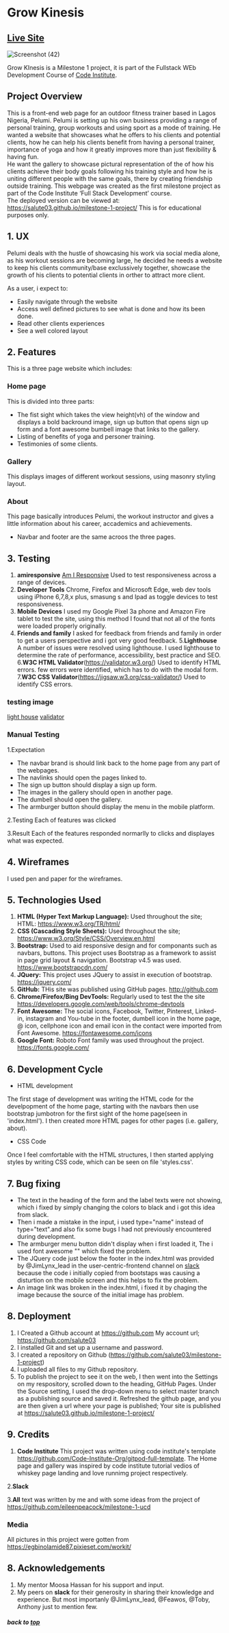 # Grow Kinesis

## [Live Site](https://salute03.github.io/milestone-1-project/)
![Screenshot (42)](https://user-images.githubusercontent.com/65897717/99201236-a7807980-276f-11eb-9c09-eaa6f2212826.png)

Grow KInesis is a Milestone 1 project, it is part of the Fullstack WEb Development Course of [Code Institute](https://codeinstitute.net/).

## Project Overview

This is a front-end web page for an outdoor fitness trainer based in Lagos Nigeria, Pelumi.  Pelumi is setting up his own business providing a range of personal training, group workouts and using sport as a mode of training.
He wanted a website that showcases what he offers to his clients and potential clients, how he can help his clients benefit from having a personal trainer, importance of yoga and how it greatly improves more than just flexibility & having fun.  
He want the gallery to showcase pictural representation of the of how his clients achieve their body goals following his training style and how he is uniting different people with the same goals, there by creating friendship outside training.
This webpage was created as the first milestone project as part of the Code Institute ‘Full Stack Development’ course.  
The deployed version can be viewed at: https://salute03.github.io/milestone-1-project/
This is for educational purposes only.

## 1. UX

Pelumi deals with the hustle of showcasing his work via social media alone, as his workout sessions are becoming large, he decided he needs a website to keep his clients community/base exclussively together, showcase the growth of his clients to potential clients in orther to attract more client.

As a user, i expect to:
* Easily navigate through the website
* Access well defined pictures to see what is done and how its been done.
* Read other clients experiences
* See a well colored layout

## 2. Features

This is a three page website which includes:

### Home page 
This is divided into three parts:
* The fist sight which takes the view height(vh) of the window and displays a bold backround image, sign up button that opens sign up form and a font awesome bumbell image that links to the gallery.
* Listing of benefits of yoga and personer training.
* Testimonies of some clients.

### Gallery 
This displays images of different workout sessions, using masonry styling layout.

### About
This page basically introduces Pelumi, the workout instructor and gives a little information about his career, accademics and achievements.

* Navbar and footer are the same acroos the three pages.


## 3. Testing

1. **amiresponsive** [Am I Responsive](http://ami.responsivedesign.is/) Used to test responsiveness across a range of devices.
2. **Developer Tools** Chrome, Firefox and Microsoft Edge, web dev tools using iPhone 6,7,8,x plus, smasung s and Ipad as toggle devices to test responsiveness.
3. **Mobile Devices** I used my Google Pixel 3a phone and Amazon Fire tablet to test the site, using this method I found that not all of the fonts were loaded properly originally.
4. **Friends and family** I asked for feedback from friends and family in order to get a users perspective and i got very good feedback.
5.**Lighthouse** A number of issues were resolved using lighthouse. I used lighthouse to determine the rate of performance, accessibility, best practice and SEO.
6.**W3C HTML Validator**(https://validator.w3.org/) Used to identify HTML errors. few errors were identified, which has to do with the modal form.
7.**W3C CSS Validator**(https://jigsaw.w3.org/css-validator/) Used to identify CSS errors.

### testing image
[light house](assets/images/test.jpg)
[validator](asstes/images/test2.jpg)

### Manual Testing

1.Expectation 
* The navbar brand is should link back to the home page from any part of the webpages.
* The navlinks should open the pages linked to.
* The sign up button should display a sign up form.
* The images in the gallery should open in another page.
* The dumbell should open the gallery.
* The armburger button should display the menu in the mobile platform.

2.Testing
Each of features was clicked

3.Result
Each of the features responded normarlly to clicks and displayes what was expected.

## 4. Wireframes
I used pen and paper for the wireframes.

## 5. Technologies Used

1. **HTML (Hyper Text Markup Language):** Used throughout the site;  
   HTML: https://www.w3.org/TR/html/ 
2. **CSS (Cascading Style Sheets):** Used throughout the site;
   https://www.w3.org/Style/CSS/Overview.en.html
3. **Bootstrap:** Used to aid responsive design and for componants such as navbars, buttons. This project uses Bootstrap as a framework to assist in page grid layout & navigation.  Bootstrap v4.5 was used.
   https://www.bootstrapcdn.com/
4. **JQuery:** This project uses JQuery to assist in execution of bootstrap.
   https://jquery.com/
5. **GitHub:** THis site was published using GitHub pages.
   http://github.com
6. **Chrome/Firefox/Bing DevTools:** Regularly used to test the the site 
   https://developers.google.com/web/tools/chrome-devtools
7. **Font Awesome:** The social icons,  Facebook, Twitter, Pinterest, Linked-in, instagram and You-tube  in the footer, dumbell icon in the home page, @ icon, cellphone icon and email icon in the contact  were imported from Font Awesome. 
   https://fontawesome.com/icons
8. **Google Font:** Roboto Font family was used throughout the project.
   https://fonts.google.com/

## 6. Development Cycle

* HTML development

The first stage of development was writing the HTML code for the develpopment of the home page, starting with the navbars then use bootstrap jumbotron for the first sight of the home page(seen in 'index.html').
I then created more HTML pages for other pages (i.e. gallery, about).

* CSS Code

Once I feel comfortable with the HTML structures, I then started applying styles by writing CSS code, which can be seen on file 'styles.css'.


## 7. Bug fixing

* The text in the heading of the form and the label texts were not showing, which i fixed by simply changing the colors to black and i got this idea from slack.
* Then i made a mistake in the input, i used type="name" instead of type="text".and also fix some bugs I had not previously encountered during development.
* The armburger menu button didn't display when i first loaded it, The i used font awesome "<i class="fas fa-bars"></i>" which fixed the problem.
* The JQuery code just below the footer in the index.html was provided by @JimLynx_lead in the user-centric-frontend channel on [slack](https/slack.com) because the code i initially copied from bootstaps  was causing a disturtion on the mobile screen and this helps to fix the problem.
* An image link was broken in the index.html, i fixed it by chaging the image because the source of the initial image has problem.


## 8. Deployment

1. I Created a Github account at https://github.com
   My account url; https://github.com/salute03
2. I installed Git and set up a username and password.
3. I created a repository on Github (https://github.com/salute03/milestone-1-project)
4. I uploaded all files to my Github repository.
6. To publish the project to see it on the web, I then went into the Settings on my respository, scrolled down to the heading, GitHub Pages. Under the Source setting, I used the drop-down menu to select master branch as a publishing source and saved it. Refreshed the github page, and you are then given a url where your page is published;
Your site is published at https://salute03.github.io/milestone-1-project/

## 9. Credits

1. **Code Institute**
This project was written using code institute's template https://github.com/Code-Institute-Org/gitpod-full-template. The Home page and gallery was inspired by code institute tutorial vedios of whiskey page landing and love runnimg project respectively.

2.**Slack**

3.**All** text was written by me and with some ideas from the project of https://github.com/eileenpeacock/milestone-1-ucd


### Media
All pictures in this project were gotten from https://egbinolamide87.pixieset.com/workit/

## 8. Acknowledgements

1.  My mentor Moosa Hassan for his support and input.
2.  My peers on **slack** for their generosity in sharing their knowledge and experience. But most importanly @JimLynx_lead, @Feawos, @Toby, Anthony just to mention few.

##### back to [top](#table-of-contents)
                  